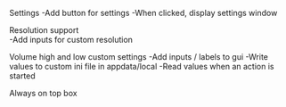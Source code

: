Settings
    -Add button for settings
    -When clicked, display settings window

Resolution support  
    -Add inputs for custom resolution

Volume high and low custom settings
    -Add inputs / labels to gui
    -Write values to custom ini file in appdata/local
    -Read values when an action is started

Always on top box